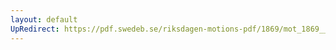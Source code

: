 ```yaml
---
layout: default
UpRedirect: https://pdf.swedeb.se/riksdagen-motions-pdf/1869/mot_1869__fk__00053.pdf
---
```

